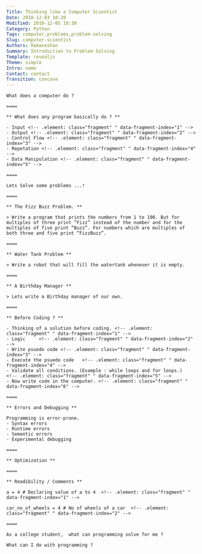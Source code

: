 ```yaml
---
Title: Thinking like a Computer Scientist
Date: 2010-12-03 10:20
Modified: 2010-12-05 19:30
Category: Python
Tags: computer,problems,problem-solving
Slug: computer-scientist
Authors: Ramaseshan
Summary: Introduction to Problem Solving
Template: revealjs
Theme: simple
Intro: name
Contact: contact
Transition: concave
---
```


	What does a computer do ?

	====

	** What does any program basically do ? **

	- Input <!-- .element: class="fragment" " data-fragment-index="1" -->
	- Output <!-- .element: class="fragment" " data-fragment-index="2" -->
	- Control Flow <!-- .element: class="fragment" " data-fragment-index="3" -->
	- Repetation <!-- .element: class="fragment" " data-fragment-index="4" -->
	- Data Manipulation <!-- .element: class="fragment" " data-fragment-index="5" -->

	====

	Lets Solve some problems ...!

	====

	** The Fizz Buzz Problem. **

	> Write a program that prints the numbers from 1 to 100. But for multiples of three print “Fizz” instead of the number and for the multiples of five print “Buzz”. For numbers which are multiples of both three and five print “FizzBuzz”.

	====

	** Water Tank Problem **

	> Write a robot that will fill the watertank whenever it is empty.

	====

	** A Birthday Manager **

	> Lets write a Birthday manager of our own.

	====

	** Before Coding ? **

	- Thinking of a solution before coding. <!-- .element: class="fragment" " data-fragment-index="1" -->
	- Logic 	<!-- .element: class="fragment" " data-fragment-index="2" -->
	- Write psuedo code	<!-- .element: class="fragment" " data-fragment-index="3" -->
	- Execute the psuedo code	<!-- .element: class="fragment" " data-fragment-index="4" -->
	- Validate all conditions. (Example : while loops and for loops.)	<!-- .element: class="fragment" " data-fragment-index="5" -->
	- Now write code in the computer. <!-- .element: class="fragment" " data-fragment-index="6" -->

	====

	** Errors and Debugging **

	Programming is error-prone.
	- Syntax errors
	- Runtime errors
	- Semantic errors
	- Experimental debugging

	====

	** Optimization **

	====

	** Readibility / Comments **

	a = 4 # Declaring value of a to 4  <!-- .element: class="fragment" " data-fragment-index="1" -->

	car_no_of_wheels = 4 # No of wheels of a car  <!-- .element: class="fragment" " data-fragment-index="2" -->

	====

	As a college student,  what can programming solve for me ?

	What can I do with programming ?

